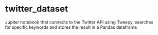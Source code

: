 # twitter_dataset
Jupiter notebook that connects to the Twitter API using Tweepy, searches for specific keywords and stores the result in a Pandas dataframe 
